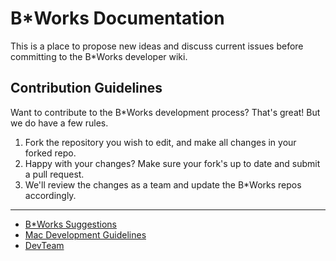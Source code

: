 # B*Works Documentation

This is a place to propose new ideas and discuss current issues before committing to the B*Works developer wiki.

## Contribution Guidelines

Want to contribute to the B*Works development process? That's great! But we do have a few rules.

1. Fork the repository you wish to edit, and make all changes in your forked repo.
2. Happy with your changes? Make sure your fork's up to date and submit a pull request.
3. We'll review the changes as a team and update the B*Works repos accordingly.
___

* [B*Works Suggestions](b-works.md)
* [Mac Development Guidelines](mac-development-guidelines.md)
* [DevTeam](devteam.md)